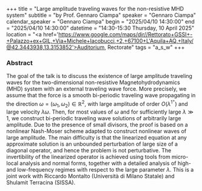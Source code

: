 +++
title = "Large amplitude traveling waves for the non-resistive MHD system"
subtitle = "by Prof. Gennaro Ciampa"
speaker = "Gennaro Ciampa"
calendar_speaker = "Gennaro Ciampa"
begin = "2025/04/10  14:30:00"
end = "2025/04/10  14:30:00"
datetime = "14:30-15:30 Thursday, 10 April 2025"
location = "<a href='https://www.google.com/maps/dir//Rettorato+GSSI+-+Palazzo+ex+GIL,+Via+Michele+Iacobucci,+2,+67100+L'Aquila+AQ,+Italy/@42.3443938,13.3153852'>Auditorium, Rectorate</a>"
tags = "a_s_w"
+++

### Abstract
The goal of the talk is to discuss the existence of large amplitude traveling waves for the two-dimensional non-resistive Magnetohydrodynamics (MHD) system with an external traveling wave force. More precisely, we assume that the force is a smooth bi-periodic traveling wave propagating in the direction $\omega = (\omega_1, \omega_2)\in \mathbb{R}^2$, with large amplitude of order $O(\lambda^{1^+})$ and large velocity $\lambda\omega$. Then, for most values of $\omega$ and for sufficiently large $\lambda \gg 1$, we construct bi-periodic traveling wave solutions of arbitrarily large amplitude. Due to the presence of small divisors, the proof is based on a nonlinear Nash-Moser scheme adapted to construct nonlinear waves of large amplitude. The main difficulty is that the linearized equation at any approximate solution is an unbounded perturbation of large size of a diagonal operator, and hence the problem is not perturbative. The invertibility of the linearized operator is achieved using tools from micro-local analysis and normal forms, together with a detailed analysis of high- and low-frequency regimes with respect to the large parameter $\lambda$. This is a joint work with Riccardo Montalto (Università di Milano Statale) and Shulamit Terracina (SISSA).
